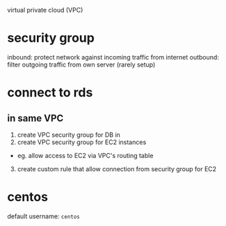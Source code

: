 virtual private cloud (VPC)

# security group
inbound: protect network against incoming traffic from internet
outbound: filter outgoing traffic from own server (rarely setup)

# connect to rds 
## in same VPC
1. create VPC security group for DB in
2. create VPC security group for EC2 instances
  - eg. allow access to EC2 via VPC's routing table
3. create custom rule that allow connection from security group for EC2

# centos
default username: `centos`



















